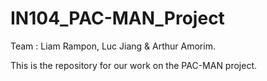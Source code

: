 # IN104_PAC-MAN_Project
Team : Liam Rampon, Luc Jiang & Arthur Amorim.

This is the repository for our work on the PAC-MAN project.
